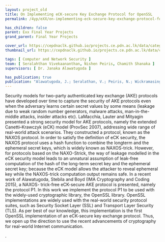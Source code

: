 ```yaml
---
layout: project_old
title: On Implementing eCK-secure Key Exchange Protocol for OpenSSL
permalink: /4yp/eXX/on-implementing-eck-secure-key-exchange-protocol-for-openssl

has_children: false
parent: Exx Final Year Projects
grand_parent: Final Year Projects

cover_url: https://cepdnaclk.github.io/projects.ce.pdn.ac.lk/data/categories/3yp/data/categories/fyp/cover_page.jpg
thumbnail_url: https://cepdnaclk.github.io/projects.ce.pdn.ac.lk/data/categories/3yp/data/categories/fyp/thumbnail.jpg

tags: [	Computer and Network Security ]
team: [ Seralahthan Vivekaananthan, Nishen Peiris, Chamith Shanaka ]
supervisors: [ Dr. Janaka Alawatugoda ]

has_publication: true
publication: "Alawatugoda, J.; Seralathan, V.; Peiris, N.; Wickramasinghe, C. and Chuah, C.W. Implementation of an eCK-secure Key Exchange Protocol for OpenSSL. In International Journal on Advanced Science, Engineering and Information Technology, Volume 8, Issue 5, pages 2205-2210, INSIGHT – Indonesian Society for Knowledge and Human Development, 2018. Funding: H082"
---
```


Security models for two-party authenticated key exchange (AKE) protocols have developed over time to capture the security of AKE protocols even when the adversary learns certain secret values by some means (leakage due to weak random number generators, malware attacks, man-in-the-middle attacks, insider attacks etc). LaMacchia, Lauter and Mityagin presented a strong security model for AKE protocols, namely the extended Canetti–Krawczyk (eCK) model  (ProvSec 2007), addressing wide range of real-world attack scenarios. They constructed a protocol, known as the NAXOS protocol. In order to satisfy the definition of eCK security, the NAXOS protocol uses a hash function to combine the longterm and the ephemeral secret keys, which is widely known as NAXOS-trick. However, for protocols based on the NAXO-Strick, the way of leakage modelled in the eCK security model leads to an unnatural assumption of leak-free computation of the hash of the long-term secret key and the ephemeral secret key; because the eCK model allows the attacker to reveal ephemeral key while the NAXOS-trick computation output remains safe. In a recent work of Alawatugoda, Stebila and Boyd (IMA Cryptography and Coding 2015), a NAXOS- trick-free eCK-secure AKE protocol is presented, namely the protocol P1. In this work we implement the protocol P1 to be used with the widely-used cryptographic library, the OpenSSL library. OpenSSL implementations are widely used with the real-world security protocol suites, such as Security Socket Layer (SSL) and Transport Layer Security (TLS). As per best of our knowledge, this implementation is the first OpenSSL implementation of an eCK-secure key exchange protocol. Thus, we open up the direction to use the recent advancements of cryptography for real-world Internet communication.






.
